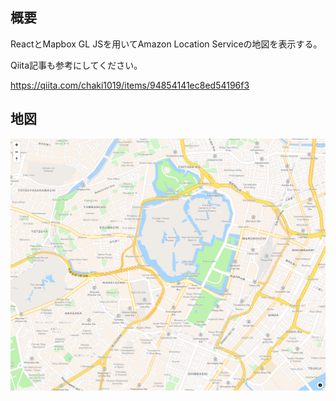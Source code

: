 ## 概要

ReactとMapbox GL JSを用いてAmazon Location Serviceの地図を表示する。

Qiita記事も参考にしてください。

https://qiita.com/chaki1019/items/94854141ec8ed54196f3

## 地図
![](https://github.com/chaki1019/aws-location-service-app/blob/master/public/README/mapsample.png)

